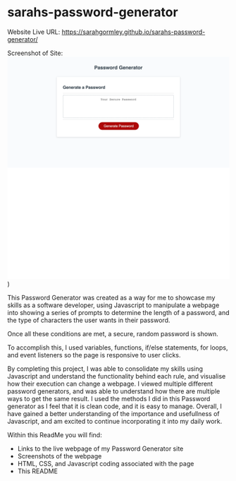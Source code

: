 # sarahs-password-generator

Website Live URL: https://sarahgormley.github.io/sarahs-password-generator/
  
Screenshot of Site: ![Password Generator Screenshot](./screenshot.png))


This Password Generator was created as a way for me to showcase my skills as a software developer, using Javascript to manipulate a webpage into showing a series of prompts to determine the length of a password, and the type of characters the user wants in their password. 

Once all these conditions are met, a secure, random password is shown. 

To accomplish this, I used variables, functions, if/else statements, for loops, and event listeners so the page is responsive to user clicks. 

By completing this project, I was able to consolidate my skills using Javascript and understand the functionality behind each rule, and visualise how their execution can change a webpage. I viewed multiple different password generators, and was able to understand how there are multiple ways to get the same result. I used the methods I did in this Password generator as I feel that it is clean code, and it is easy to manage. Overall, I have gained a better understanding of the importance and usefullness of Javascript, and am excited to continue incorporating it into my daily work. 

Within this ReadMe you will find: 
- Links to the live webpage of my Password Generator site
- Screenshots of the webpage
- HTML, CSS, and Javascript coding associated with the page
- This README 
